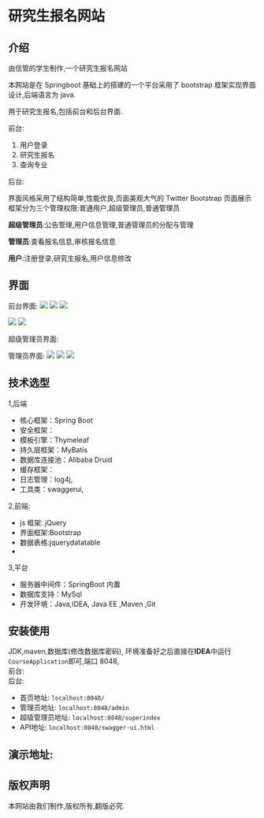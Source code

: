 # 研究生报名网站

## 介绍

由信管的学生制作,一个研究生报名网站

本网站是在 Springboot 基础上的搭建的一个平台采用了 bootstrap 框架实现界面设计,后端语言为 java.

用于研究生报名,包括前台和后台界面.

前台:

1. 用户登录
2. 研究生报名
3. 查询专业

后台:

界面风格采用了结构简单,性能优良,页面美观大气的 Twitter Bootstrap 页面展示框架分为三个管理权限:普通用户,超级管理员,普通管理员

**超级管理员**:公告管理,用户信息管理,普通管理员的分配与管理

**管理员**:查看报名信息,审核报名信息

**用户**:注册登录,研究生报名,用户信息修改

## 界面
前台界面:
![](https://i.imgur.com/7cugrG7.png)
![](https://i.imgur.com/Dva6ncx.png)
![](https://i.imgur.com/bZFs9b8.png)

![](https://i.imgur.com/xLypX2E.png)
![](https://i.imgur.com/Rz3KZ1B.png)

超级管理员界面:


管理员界面:
![](https://i.imgur.com/bu7TaF5.png)
![](https://i.imgur.com/Qb0Wy7y.png)
![](https://i.imgur.com/AJM1xAu.png)

## 技术选型

1,后端

* 核心框架：Spring Boot
* 安全框架：
* 模板引擎：Thymeleaf
* 持久层框架：MyBatis
* 数据库连接池：Alibaba Druid
* 缓存框架：
* 日志管理：log4j,
* 工具类：swaggerui,

2,前端:

* js 框架: jQuery
* 界面框架:Bootstrap
* 数据表格:jquerydatatable
*

3,平台

* 服务器中间件：SpringBoot 内置
* 数据库支持：MySql
* 开发环境：Java,IDEA, Java EE ,Maven ,Git

## 安装使用

JDK,maven,数据库(修改数据库密码), 环境准备好之后直接在**IDEA**中运行`CourseApplication`即可,端口 8048,<br>
前台:<br/>
后台:
  * 首页地址: `localhost:8048/`
  * 管理员地址: `localhost:8048/admin`
  * 超级管理员地址: `localhost:8048/superindex`
  * API地址: `localhost:8048/swagger-ui.html`

## 演示地址:

######
 

## 版权声明

本网站由我们制作,版权所有,翻版必究.
